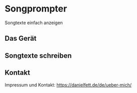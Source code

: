 # Songprompter
Songtexte einfach anzeigen

## Das Gerät

## Songtexte schreiben

## Kontakt

Impressum und Kontakt: https://danielfett.de/de/ueber-mich/
